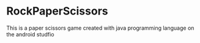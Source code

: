 # RockPaperScissors
This is a paper scissors game created with java programming language on the android studfio
